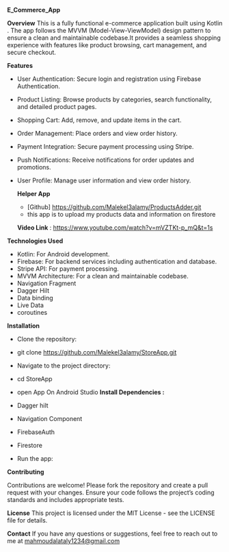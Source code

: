 **E_Commerce_App**

**Overview**
This is a fully functional e-commerce application built using Kotlin . The app follows the MVVM (Model-View-ViewModel) design pattern to 
ensure a clean and maintainable codebase.It provides a seamless shopping experience with features like product browsing, cart management, and secure checkout.

**Features**

- User Authentication: Secure login and registration using Firebase Authentication.
- Product Listing: Browse products by categories, search functionality, and detailed product pages.
- Shopping Cart: Add, remove, and update items in the cart.
- Order Management: Place orders and view order history.
- Payment Integration: Secure payment processing using Stripe.
- Push Notifications: Receive notifications for order updates and promotions.
- User Profile: Manage user information and view order history.
  
  **Helper App**
  - [Github] https://github.com/Malekel3alamy/ProductsAdder.git
  - this app is to upload my products data and information on firestore 
  
  **Video Link** : https://www.youtube.com/watch?v=mVZTKt-p_mQ&t=1s
  
**Technologies Used**
- Kotlin: For Android development.
- Firebase: For backend services including authentication and database.
- Stripe API: For payment processing.
- MVVM Architecture: For a clean and maintainable codebase.
- Navigation Fragment
- Dagger Hilt
- Data binding
- Live Data
- coroutines 
 
**Installation**

- Clone the repository:
- git clone https://github.com/Malekel3alamy/StoreApp.git

- Navigate to the project directory:
- cd StoreApp

- open App On Android Studio 
**Install Dependencies :**
- Dagger hilt
- Navigation Component 
- FirebaseAuth
- Firestore
- Run the app:


**Contributing**

Contributions are welcome! Please fork the repository and create a pull request with your changes. Ensure your code follows the project’s coding standards and includes appropriate tests.

**License**
This project is licensed under the MIT License - see the LICENSE file for details.

**Contact**
If you have any questions or suggestions, feel free to reach out to me at mahmoudalataly1234@gmail.com
